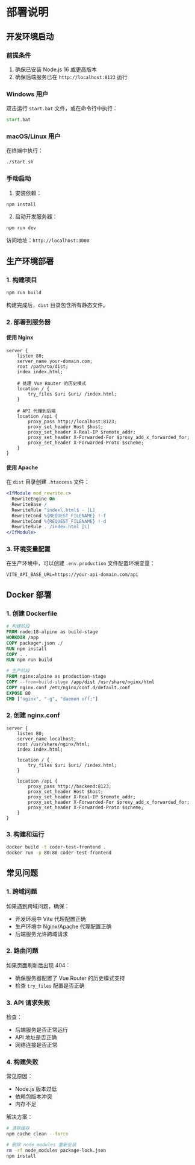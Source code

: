 # 部署说明

## 开发环境启动

### 前提条件
1. 确保已安装 Node.js 16 或更高版本
2. 确保后端服务已在 `http://localhost:8123` 运行

### Windows 用户
双击运行 `start.bat` 文件，或在命令行中执行：
```cmd
start.bat
```

### macOS/Linux 用户
在终端中执行：
```bash
./start.sh
```

### 手动启动
1. 安装依赖：
```bash
npm install
```

2. 启动开发服务器：
```bash
npm run dev
```

访问地址：`http://localhost:3000`

## 生产环境部署

### 1. 构建项目
```bash
npm run build
```
构建完成后，`dist` 目录包含所有静态文件。

### 2. 部署到服务器

#### 使用 Nginx
```nginx
server {
    listen 80;
    server_name your-domain.com;
    root /path/to/dist;
    index index.html;

    # 处理 Vue Router 的历史模式
    location / {
        try_files $uri $uri/ /index.html;
    }

    # API 代理到后端
    location /api {
        proxy_pass http://localhost:8123;
        proxy_set_header Host $host;
        proxy_set_header X-Real-IP $remote_addr;
        proxy_set_header X-Forwarded-For $proxy_add_x_forwarded_for;
        proxy_set_header X-Forwarded-Proto $scheme;
    }
}
```

#### 使用 Apache
在 `dist` 目录创建 `.htaccess` 文件：
```apache
<IfModule mod_rewrite.c>
  RewriteEngine On
  RewriteBase /
  RewriteRule ^index\.html$ - [L]
  RewriteCond %{REQUEST_FILENAME} !-f
  RewriteCond %{REQUEST_FILENAME} !-d
  RewriteRule . /index.html [L]
</IfModule>
```

### 3. 环境变量配置
在生产环境中，可以创建 `.env.production` 文件配置环境变量：
```
VITE_API_BASE_URL=https://your-api-domain.com/api
```

## Docker 部署

### 1. 创建 Dockerfile
```dockerfile
# 构建阶段
FROM node:18-alpine as build-stage
WORKDIR /app
COPY package*.json ./
RUN npm install
COPY . .
RUN npm run build

# 生产阶段
FROM nginx:alpine as production-stage
COPY --from=build-stage /app/dist /usr/share/nginx/html
COPY nginx.conf /etc/nginx/conf.d/default.conf
EXPOSE 80
CMD ["nginx", "-g", "daemon off;"]
```

### 2. 创建 nginx.conf
```nginx
server {
    listen 80;
    server_name localhost;
    root /usr/share/nginx/html;
    index index.html;

    location / {
        try_files $uri $uri/ /index.html;
    }

    location /api {
        proxy_pass http://backend:8123;
        proxy_set_header Host $host;
        proxy_set_header X-Real-IP $remote_addr;
        proxy_set_header X-Forwarded-For $proxy_add_x_forwarded_for;
        proxy_set_header X-Forwarded-Proto $scheme;
    }
}
```

### 3. 构建和运行
```bash
docker build -t coder-test-frontend .
docker run -p 80:80 coder-test-frontend
```

## 常见问题

### 1. 跨域问题
如果遇到跨域问题，确保：
- 开发环境中 Vite 代理配置正确
- 生产环境中 Nginx/Apache 代理配置正确
- 后端服务允许跨域请求

### 2. 路由问题
如果页面刷新后出现 404：
- 确保服务器配置了 Vue Router 的历史模式支持
- 检查 `try_files` 配置是否正确

### 3. API 请求失败
检查：
- 后端服务是否正常运行
- API 地址是否正确
- 网络连接是否正常

### 4. 构建失败
常见原因：
- Node.js 版本过低
- 依赖包版本冲突
- 内存不足

解决方案：
```bash
# 清除缓存
npm cache clean --force

# 删除 node_modules 重新安装
rm -rf node_modules package-lock.json
npm install
```
